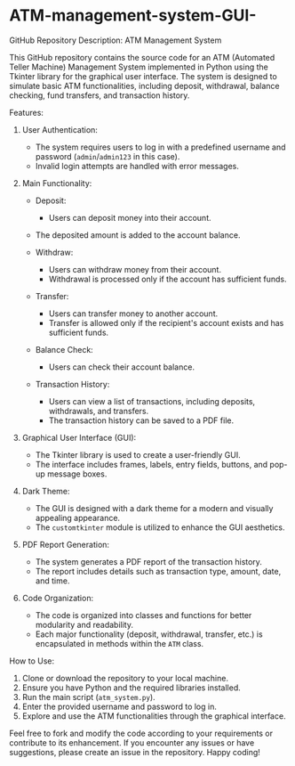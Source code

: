 # ATM-management-system-GUI-
GitHub Repository Description: ATM Management System

This GitHub repository contains the source code for an ATM (Automated Teller Machine) Management System implemented in Python using the Tkinter library for the graphical user interface. The system is designed to simulate basic ATM functionalities, including deposit, withdrawal, balance checking, fund transfers, and transaction history.

Features:

1. User Authentication:
   - The system requires users to log in with a predefined username and password (`admin`/`admin123` in this case).
   - Invalid login attempts are handled with error messages.

2. Main Functionality:
   - Deposit:
     - Users can deposit money into their account.
   - The deposited amount is added to the account balance.

   - Withdraw:
     - Users can withdraw money from their account.
     - Withdrawal is processed only if the account has sufficient funds.

   - Transfer:
     - Users can transfer money to another account.
     - Transfer is allowed only if the recipient's account exists and has sufficient funds.

   - Balance Check:
     - Users can check their account balance.

   - Transaction History:
     - Users can view a list of transactions, including deposits, withdrawals, and transfers.
     - The transaction history can be saved to a PDF file.

3. Graphical User Interface (GUI):
   - The Tkinter library is used to create a user-friendly GUI.
   - The interface includes frames, labels, entry fields, buttons, and pop-up message boxes.

4. Dark Theme:
   - The GUI is designed with a dark theme for a modern and visually appealing appearance.
   - The `customtkinter` module is utilized to enhance the GUI aesthetics.

5. PDF Report Generation:
   - The system generates a PDF report of the transaction history.
   - The report includes details such as transaction type, amount, date, and time.

6. Code Organization:
   - The code is organized into classes and functions for better modularity and readability.
   - Each major functionality (deposit, withdrawal, transfer, etc.) is encapsulated in methods within the `ATM` class.

 How to Use:
1. Clone or download the repository to your local machine.
2. Ensure you have Python and the required libraries installed.
3. Run the main script (`atm_system.py`).
4. Enter the provided username and password to log in.
5. Explore and use the ATM functionalities through the graphical interface.

Feel free to fork and modify the code according to your requirements or contribute to its enhancement. If you encounter any issues or have suggestions, please create an issue in the repository. Happy coding!

